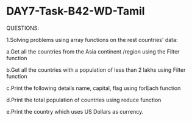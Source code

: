 # DAY7-Task-B42-WD-Tamil
QUESTIONS:

1.Solving problems using array functions on the rest countries' data:

a.Get all the countries from the Asia continent /region using the Filter function

b.Get all the countries with a population of less than 2 lakhs using Filter function

c.Print the following details name, capital, flag using forEach function

d.Print the total population of countries using reduce function

e.Print the country which uses US Dollars as currency.
